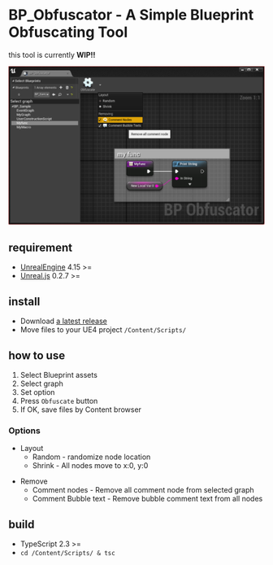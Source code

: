 # BP_Obfuscator - A Simple Blueprint Obfuscating Tool

this tool is currently **WIP!!**

![img](./screenshot.png)

## requirement

+ [UnrealEngine](https://www.unrealengine.com/) 4.15 >=
+ [Unreal.js](https://github.com/ncsoft/Unreal.js) 0.2.7 >=

## install

+ Download [a latest release](https://github.com/ConquestArrow/BP_Obfuscator/releases)
+ Move files to your UE4 project `/Content/Scripts/`

## how to use

1. Select Blueprint assets
2. Select graph
3. Set option
4. Press `Obfuscate` button
5. If OK, save files by Content browser

### Options

* Layout
    * Random - randomize node location
    * Shrink - All nodes move to x:0, y:0
+ Remove
    + Comment nodes - Remove all comment node from selected graph
    + Comment Bubble text - Remove bubble comment text from all nodes

## build

+ TypeScript 2.3 >=
+ `cd /Content/Scripts/ & tsc`
